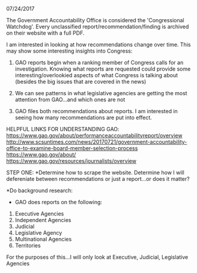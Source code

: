 07/24/2017

The Government Accountability Office is considered the 'Congressional Watchdog'. Every unclassified report/recommendation/finding is archived on their website with a full PDF.

I am interested in looking at how recommendations change over time. This may show some interesting insights into Congress:

1) GAO reports begin when a ranking member of Congress calls for an investigation. Knowing what reports are requested could provide some interesting/overlookied aspects of what Congress is talking about (besides the big issues that are covered in the news)

2) We can see patterns in what legislative agencies are getting the most attention from GAO...and which ones are not 

3) GAO files both recommendations about reports. I am interested in seeing how many recommendations are put into effect.

HELPFUL LINKS FOR UNDERSTANDING GAO: 
https://www.gao.gov/about/performanceaccountabilityreport/overview 
http://www.scsuntimes.com/news/20170721/government-accountability-office-to-examine-board-member-selection-process
https://www.gao.gov/about/
https://www.gao.gov/resources/journalists/overview 

STEP ONE:
*Determine how to scrape the website. Determine how I will defereniate between recommendations or just a report...or does it matter? 

*Do background research:
 - GAO does reports on the following:
 1) Executive Agencies
 2) Independent Agencies
 3) Judicial
 4) Legislative Agency
 5) Multinational Agencies
 5) Territories 

 For the purposes of this...I will only look at Executive, Judicial, Legislative Agencies 


 